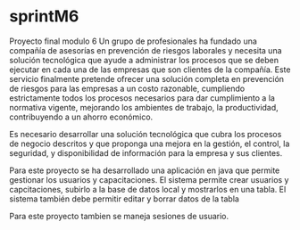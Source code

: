 # sprintM6
Proyecto final modulo 6
Un grupo de profesionales ha fundado una compañía de asesorías en prevención de riesgos laborales y necesita una solución tecnológica que ayude a administrar los procesos que se deben ejecutar en cada una de las empresas que son clientes de la compañía. Este servicio finalmente pretende ofrecer una solución completa en prevención de riesgos para las empresas a un costo razonable, cumpliendo estrictamente todos los procesos necesarios para dar cumplimiento a la normativa vigente, mejorando los ambientes de trabajo, la productividad, contribuyendo a un ahorro económico.

Es necesario desarrollar una solución tecnológica que cubra los procesos de negocio descritos y que proponga una mejora en la gestión, el control, la seguridad, y disponibilidad de información para la empresa y sus clientes.

Para este proyecto se ha desarrollado una aplicación en java que permite gestionar los usuarios y capacitaciones. El sistema permite crear usuarios y capcitaciones, subirlo a la base de datos local y mostrarlos en una tabla. El sistema también debe permitir editar y borrar datos de la tabla

Para este proyecto tambien se maneja sesiones de usuario.

